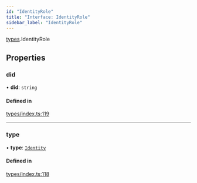 ```yaml
---
id: "IdentityRole"
title: "Interface: IdentityRole"
sidebar_label: "IdentityRole"
---
```


[types](../../../modules/Types/Types.md).IdentityRole

## Properties

### did

• **did**: `string`

#### Defined in

[types/index.ts:119](https://github.com/PolymeshAssociation/polymesh-sdk/blob/de58d40fd/src/types/index.ts#L119)

___

### type

• **type**: [`Identity`](../../../enums/Types/RoleType/RoleType.md#identity)

#### Defined in

[types/index.ts:118](https://github.com/PolymeshAssociation/polymesh-sdk/blob/de58d40fd/src/types/index.ts#L118)
